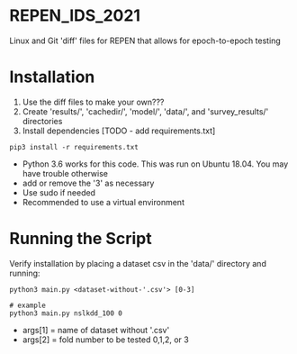 # REPEN_IDS_2021
Linux and Git 'diff' files for REPEN that allows for epoch-to-epoch testing

# Installation
1. Use the diff files to make your own???
2. Create 'results/', 'cachedir/', 'model/', 'data/', and 'survey_results/' directories
3. Install dependencies [TODO - add requirements.txt]
```
pip3 install -r requirements.txt
```
   - Python 3.6 works for this code. This was run on Ubuntu 18.04. You may have trouble otherwise
   - add or remove the '3' as necessary
   - Use sudo if needed
   - Recommended to use a virtual environment


# Running the Script
Verify installation by placing a dataset csv in the 'data/' directory and running: 
```
python3 main.py <dataset-without-'.csv'> [0-3]

# example
python3 main.py nslkdd_100 0
```
- args[1] = name of dataset without '.csv'
- args[2] = fold number to be tested 0,1,2, or 3
